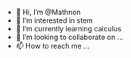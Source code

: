 - 👋 Hi, I’m @Mathnon
- 👀 I’m interested in stem
- 🌱 I’m currently learning calculus 
- 💞️ I’m looking to collaborate on ...
- 📫 How to reach me ...

<!---
Mathnon/Mathnon is a ✨ special ✨ repository because its `README.md` (this file) appears on your GitHub profile.
You can click the Preview link to take a look at your changes.
--->
